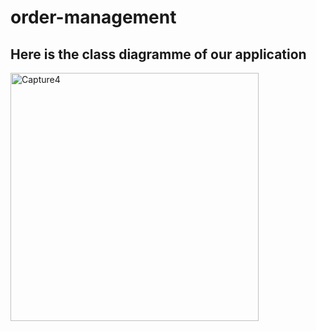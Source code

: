 # order-management
## Here is the class diagramme of our application

<img width="397" alt="Capture4" src="https://user-images.githubusercontent.com/80482159/166088756-d141c545-cfb1-4f8b-ae0b-de03a4828899.PNG">
